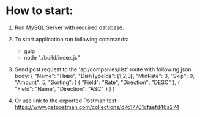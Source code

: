 # How to start:

1. Run MySQL Server with required database.

2. To start application run following commands:
    - gulp
    - node "./build/index.js"

3. Send post request to the 'api/companies/list' route with following json body:
{
	"Name": "Пиво",
	"DishTypeIds": [1,2,3],
	"MinRate": 3,
	"Skip": 0,
	"Amount": 5,
	"Sorting": [
		{
			"Field": "Rate",
			"Direction": "DESC" 
		},
		{
			"Field": "Name",
			"Direction": "ASC" 
		}
	]
}

4. Or use link to the exported Postman test:
https://www.getpostman.com/collections/d7c17701cfaefd46a274